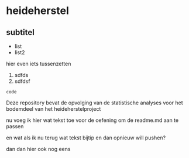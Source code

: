 # heideherstel

## subtitel

* list 
* list2

hier even iets tussenzetten

1. sdfds
2. sdfdsf

```
code
```

Deze repository bevat de opvolging van de statistische analyses voor het bodemdeel van het heideherstelproject

nu voeg ik hier wat tekst toe voor de oefening om de readme.md aan te passen

en wat als ik nu terug wat tekst bijtip en dan opnieuw will pushen?

dan dan hier ook nog eens 